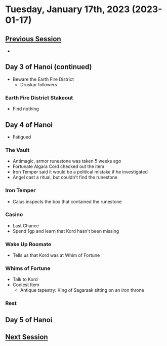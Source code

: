 # Tuesday, January 17th, 2023 (2023-01-17)

## [Previous Session](./2023-01-04.md)

- 

## Day 3 of Hanoi (continued)

- Beware the Earth Fire District
  - Druskar followers

### Earth Fire District Stakeout

- Find nothing

## Day 4 of Hanoi

- Fatigued

### The Vault

- Antimagic, armor runestone was taken 5 weeks ago
- Fortunate Algara Cord checked out the item
- Iron Temper said it would be a political mistake if he investigated
- Angel cast a ritual, but couldn't find the runestone

### Iron Temper

- Caius inspects the box that contained the runestone

### Casino

- Last Chance
- Spend 1gp and learn that Kord hasn't been missing

### Wake Up Roomate

- Tells us that Kord was at Whim of Fortune

### Whims of Fortune

- Talk to Kord
- Coolest Item
  - Antique tapestry: King of Sagaraak sitting on an iron throne

### Rest

## Day 5 of Hanoi

## [Next Session](./2023-01-24.md)
